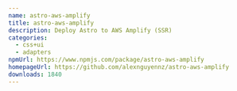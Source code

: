 ```yaml
---
name: astro-aws-amplify
title: astro-aws-amplify
description: Deploy Astro to AWS Amplify (SSR)
categories:
  - css+ui
  - adapters
npmUrl: https://www.npmjs.com/package/astro-aws-amplify
homepageUrl: https://github.com/alexnguyennz/astro-aws-amplify
downloads: 1840
---
```

